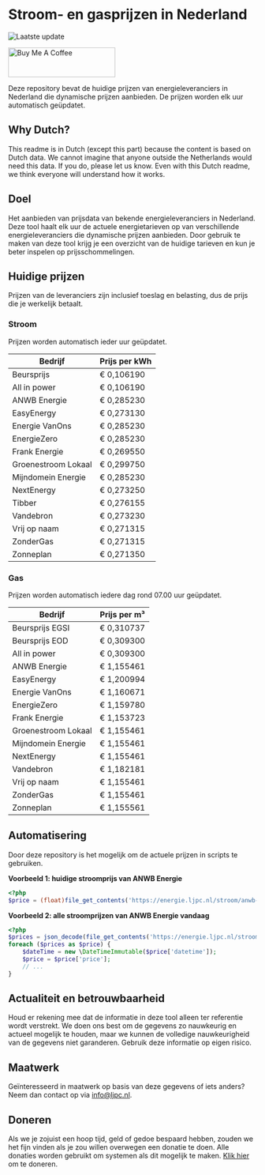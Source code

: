 # Stroom- en gasprijzen in Nederland

![Laatste update](https://img.shields.io/badge/laatste%20update-2025--08--11%2008%3A00%20CET-brightgreen)

<a href="https://www.buymeacoffee.com/Lars-" target="_blank"><img src="https://cdn.buymeacoffee.com/buttons/v2/default-orange.png" alt="Buy Me A Coffee" height="60" style="height: 60px !important;width: 217px !important;" ></a>

Deze repository bevat de huidige prijzen van energieleveranciers in Nederland die dynamische prijzen aanbieden. De prijzen worden elk uur automatisch geüpdatet.

## Why Dutch?

This readme is in Dutch (except this part) because the content is based on Dutch data. We cannot imagine that anyone outside the Netherlands would need this data. If you do, please let us know. Even with this Dutch readme, we think
everyone will understand how it works.

## Doel

Het aanbieden van prijsdata van bekende energieleveranciers in Nederland. Deze tool haalt elk uur de actuele energietarieven op van verschillende energieleveranciers die dynamische prijzen aanbieden. Door gebruik te maken van deze tool
krijg je een overzicht van de huidige tarieven en kun je beter inspelen op prijsschommelingen.

## Huidige prijzen

Prijzen van de leveranciers zijn inclusief toeslag en belasting, dus de prijs die je werkelijk betaalt.

### Stroom

Prijzen worden automatisch ieder uur geüpdatet.

 Bedrijf | Prijs per kWh 
---------|---------------
Beursprijs | € 0,106190
All in power | € 0,106190
ANWB Energie | € 0,285230
EasyEnergy | € 0,273130
Energie VanOns | € 0,285230
EnergieZero | € 0,285230
Frank Energie | € 0,269550
Groenestroom Lokaal | € 0,299750
Mijndomein Energie | € 0,285230
NextEnergy | € 0,273250
Tibber | € 0,276155
Vandebron | € 0,273230
Vrij op naam | € 0,271315
ZonderGas | € 0,271315
Zonneplan | € 0,271350


### Gas

Prijzen worden automatisch iedere dag rond 07.00 uur geüpdatet.

 Bedrijf | Prijs per m³ 
---------|--------------
Beursprijs EGSI | € 0,310737
Beursprijs EOD | € 0,309300
All in power | € 0,309300
ANWB Energie | € 1,155461
EasyEnergy | € 1,200994
Energie VanOns | € 1,160671
EnergieZero | € 1,159780
Frank Energie | € 1,153723
Groenestroom Lokaal | € 1,155461
Mijndomein Energie | € 1,155461
NextEnergy | € 1,155461
Vandebron | € 1,182181
Vrij op naam | € 1,155461
ZonderGas | € 1,155461
Zonneplan | € 1,155561


## Automatisering

Door deze repository is het mogelijk om de actuele prijzen in scripts te gebruiken.

**Voorbeeld 1: huidige stroomprijs van ANWB Energie**

```php
<?php
$price = (float)file_get_contents('https://energie.ljpc.nl/stroom/anwb-energie-nu.txt');

```

**Voorbeeld 2: alle stroomprijzen van ANWB Energie vandaag**

```php
<?php
$prices = json_decode(file_get_contents('https://energie.ljpc.nl/stroom/all-in-power-vandaag.json'),true);
foreach ($prices as $price) {
    $dateTime = new \DateTimeImmutable($price['datetime']);
    $price = $price['price'];
    // ...
}
```

## Actualiteit en betrouwbaarheid

Houd er rekening mee dat de informatie in deze tool alleen ter referentie wordt verstrekt. We doen ons best om de gegevens zo nauwkeurig en actueel mogelijk te houden, maar we kunnen de volledige nauwkeurigheid van de gegevens niet
garanderen. Gebruik deze informatie op eigen risico.

## Maatwerk

Geïnteresseerd in maatwerk op basis van deze gegevens of iets anders? Neem dan contact op
via [info@ljpc.nl](mailto:info@ljpc.nl?subject=Energie%20prijzen).

## Doneren

Als we je zojuist een hoop tijd, geld of gedoe bespaard hebben, zouden we het fijn vinden als je zou willen overwegen een
donatie te doen. Alle donaties worden gebruikt om systemen als dit mogelijk te
maken. [Klik hier](https://www.buymeacoffee.com/Lars-) om te doneren.
